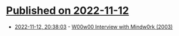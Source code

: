 # [Published on 2022-11-12](index.md)

* [2022-11-12, 20:38:03](https://news.ycombinator.com/item?id=33576803) - [W00w00 Interview with Mindw0rk (2003)](https://readtexts.org/security/w00w00-interview-with-mindw0rk/)
